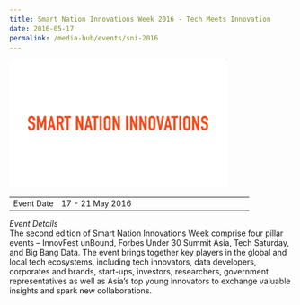 ```yaml
---
title: Smart Nation Innovations Week 2016 - Tech Meets Innovation
date: 2016-05-17
permalink: /media-hub/events/sni-2016
---
```

![Smart Nation Innovations Week 2016](/images/media-hub/events/till-2020/smart-nation-innovations-2016.png)

<table style="width:100%">
  <tr>
    <td style="width:20%">Event Date</td>	
    <td style="width:80%">17 - 21 May 2016</td>	
  </tr>
</table>	

*Event Details*<br>
The second edition of Smart Nation Innovations Week comprise four pillar events – InnovFest unBound, Forbes Under 30 Summit Asia, Tech Saturday, and Big Bang Data. The event brings together key players in the global and local tech ecosystems, including tech innovators, data developers, corporates and brands, start-ups, investors, researchers, government representatives as well as Asia’s top young innovators to exchange valuable insights and spark new collaborations.
